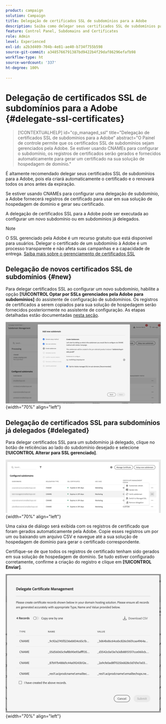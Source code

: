 ```yaml
---
product: campaign
solution: Campaign
title: Delegação de certificados SSL de subdomínios para a Adobe
description: Saiba como delegar seus certificados SSL de subdomínios para a Adobe
feature: Control Panel, Subdomains and Certificates
role: Admin
level: Experienced
exl-id: a2b3d409-704b-4e81-ae40-b734f755b598
source-git-commit: a3485766791387bd9422b4f29daf86296efafb98
workflow-type: ht
source-wordcount: '337'
ht-degree: 100%

---
```


# Delegação de certificados SSL de subdomínios para a Adobe {#delegate-ssl-certificates}

>[!CONTEXTUALHELP]
>id="cp_managed_ssl"
>title="Delegação de certificados SSL de subdomínios para a Adobe"
>abstract="O Painel de controle permite que os certificados SSL de subdomínios sejam gerenciados pela Adobe. Se estiver usando CNAMEs para configurar o subdomínio, os registros de certificados serão gerados e fornecidos automaticamente para gerar um certificado na sua solução de hospedagem de domínio."

É altamente recomendado delegar seus certificados SSL de subdomínios para a Adobe, pois ela criará automaticamente o certificado e o renovará todos os anos antes da expiração.

Se estiver usando CNAMEs para configurar uma delegação de subdomínio, a Adobe fornecerá registros de certificado para usar em sua solução de hospedagem de domínio e gerar seu certificado.

A delegação de certificados SSL para a Adobe pode ser executada ao configurar um novo subdomínio ou em subdomínios já delegados.

>[!NOTE]
>
>O SSL gerenciado pela Adobe é um recurso gratuito que está disponível para usuários. Delegar o certificado de um subdomínio à Adobe é um processo transparente e não afeta suas campanhas e a capacidade de entrega. [Saiba mais sobre o gerenciamento de certificados SSL](monitoring-ssl-certificates.md#management)


## Delegação de novos certificados SSL de subdomínios {#new}

Para delegar certificados SSL ao configurar um novo subdomínio, habilite a opção **[!UICONTROL Optar por SSLs gerenciados pela Adobe para subdomínios]** do assistente de configuração de subdomínios. Os registros de certificados a serem copiados para sua solução de hospedagem serão fornecidos posteriormente no assistente de configuração. As etapas detalhadas estão documentadas [nesta seção](setting-up-new-subdomain.md).

![](assets/cname-adobe-managed.png){width="70%" align="left"}

## Delegação de certificados SSL para subdomínios já delegados {#delegated}

Para delegar certificados SSL para um subdomínio já delegado, clique no botão de reticências ao lado do subdomínio desejado e selecione **[!UICONTROL Alterar para SSL gerenciado]**.

![](assets/delegate-ssl-list.png){width="70%" align="left"}

Uma caixa de diálogo será exibida com os registros de certificado que foram gerados automaticamente pela Adobe. Copie esses registros um por um ou baixando um arquivo CSV e navegue até a sua solução de hospedagem de domínio para gerar o certificado correspondente.

Certifique-se de que todos os registros de certificado tenham sido gerados em sua solução de hospedagem de domínio. Se tudo estiver configurado corretamente, confirme a criação do registro e clique em **[!UICONTROL Enviar]**.

![](assets/delegate-ssl.png){width="70%" align="left"}
